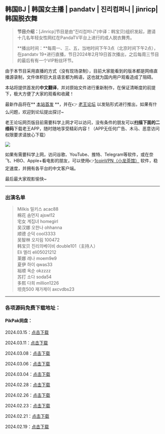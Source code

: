 ## 韩国BJ | 韩国女主播 | pandatv | 진리컴퍼니 | jinricp| 韩国脱衣舞

> **节目介绍：**[Jinricp]节目是由“진리컴퍼니"(中译：韩宝贝)组织发起，邀请十几名年轻女性网红在PandaTV平台上进行的成人脱衣舞秀。
>
> **播出时间：**每周一、三、五，当地时间下午3点（北京时间下午2点），在pandatv 19+进行直播，节日2024年2月19日首次播出，之后每周三节目的最后有有一个VIP粉丝环节。

由于本节目采用直播的方式（没有现场录制），目前大家能看到的版本都是网络直播源录制，文件体积巨大且语言都为韩语，这也就为国内用户观看造成了阻碍。

本站将提供首发的**中文翻译**，并对原始文件进行重新制作，在保证清晰度的前提下，极大方便了大家的观看和收藏！

最新作品将在** [本站首发](http://jinricp.com) **，并在👉 [老王论坛](http://qwct6321bc.xyz:4014/forum.php?x=2982106) 以发贴形式进行推出，如果有什么问题，欢迎到论坛提出探讨~

老王论坛网页版目前需要科学上网才可以访问，没有条件的朋友可以**扫描下面的二维码**下载老王APP，随时随地享受精彩内容！（APP无任何广告、木马、恶意访问权限要求请放心下载）

![](https://www.imgccc.com/2024/03/17/495a969d9ea11.jpg)

如果有需要科学上网，访问谷歌、YouTube、推特、Telegram等软件，或在奈飞、HBO、Apple+看电影的朋友，可以使用👉[1coinVPN（小龙茶馆）](https://1coin.dev/#/register?code=CS7cvDUG) 软件，稳定速度，并拥有各平台的中文客户端。

最后最大家观影愉快~

----

### **出演名单**<br>

> Milkis 밀키스 acac88<br>
> 棉花 솜먼지 ajswl12<br>
> 宅女 계집녀 homegirl<br>
> 吴汉娜 오한나 ohhanna<br>
> 顺德 순덕 cool3333<br>
> 吴智林 오지림 100472<br>
> 韩宝贝 진리의베이비 double101（主持人）<br>
> Eli 엘리 eli05021212<br>
> 莱娜 레나 moem9e9<br>
> 夏伊 하이 qwas33<br>
> 裕顺 옥순 okzzzz<br>
> 苏打 소다 soda54<br>
> 多熙 다희 million1226<br>
> 坦克500 쟤가제이 axcvdbs23  

----

### 各项源码免费下载地址：

#### PikPak网盘：

2024.03.15：[点击下载](https://mypikpak.com/s/VNt56dJFpi6-eUUz1Ri81gmYo1)

2024.03.11：[点击下载](https://mypikpak.com/s/VNspxWF7ok4C6Git-JQ71_Eyo1)

2024.03.08：[点击下载](https://mypikpak.com/s/VNspxOmZ83G3KvuwZQn8Qe5So1)

2024.03.06：[点击下载](https://mypikpak.com/s/VNspxF9JkXjSSCbnqpR54lBgo1)

2024.03.04：[点击下载](https://mypikpak.com/s/VNspx6U9xiBeQeQzgBQUGs-Io1)

2024.02.28：[点击下载](https://mypikpak.com/s/VNspwwR5zexncMGlAJiYaqL3o1)

2024.02.26：[点击下载](https://mypikpak.com/s/VNspwk-hypuVd5yIwLrF56O-o1)

2024.02.23：[点击下载](https://mypikpak.com/s/VNspw_ZmypuVd5yIwLrF53vNo1)

2024.02.21：[点击下载](https://mypikpak.com/s/VNspwCi8nl7Op5l4Mufh69Slo1)

2024.02.19：[点击下载](https://mypikpak.com/s/VNspvK_f83G3KvuwZQn8Q5Q2o1)